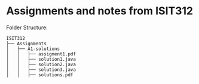 # Assignments and notes from ISIT312

Folder Structure:

```
ISIT312
├── Assignments
│   ├── A1-solutions
│   │   ├── assigment1.pdf
│   │   ├── solution1.java
│   │   ├── solution2.java
│   │   ├── solution3.java
│   │   ├── solutions.pdf
```
